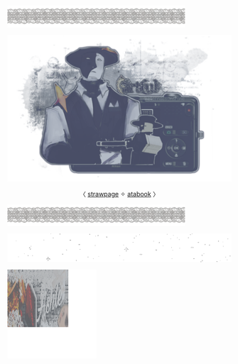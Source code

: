 <html>
    <body>

![](https://github.com/FLOWERCR0WN/FLOWERCR0WN/blob/a0657a8a2f6c1c56c6475c3ccba5669ad6067af3/Untitled283_20250914014434.png
)

![](https://github.com/FLOWERCR0WN/FLOWERCR0WN/blob/8168807e58aaf147f0675518e34173f72dc295c9/Untitled275_20250806164011.png) 

<center>

〈 [strawpage](https://basilsalbum.straw.page/) 
 ✧ [atabook](https://basilsalbum.atabook.org/) 〉

</center>

![](https://github.com/FLOWERCR0WN/FLOWERCR0WN/blob/a0657a8a2f6c1c56c6475c3ccba5669ad6067af3/Untitled283_20250914014434.png)

![](https://github.com/FLOWERCR0WN/FLOWERCR0WN/blob/6a534c6412c7103acbb052c7b4f52d82023c8a84/cute-1-1.gif)

<img align="left" width="200" height="200" src="https://github.com/FLOWERCR0WN/FLOWERCR0WN/blob/506ae51775678c22421381bf867419a683e898dd/IMG_20250914_024358_(4096_x_1116_pixel).png">

</body> </html>

 


